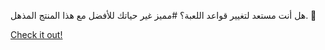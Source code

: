 هل أنت مستعد لتغيير قواعد اللعبة؟ #مميز غير حياتك للأفضل مع هذا المنتج المذهل. 🎁

[Check it out!](https://www.facebook.com/share/17TW2PL6Tj/)